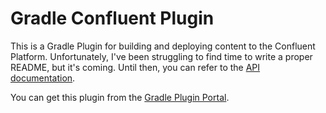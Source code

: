 # Gradle Confluent Plugin
This is a Gradle Plugin for building and deploying content to the Confluent Platform. Unfortunately, I've been struggling to find time to write a proper README, but it's coming. Until then, you can refer to the [API documentation](https://s3.amazonaws.com/documentation.redpillanalytics.com/gradle-confluent/latest/index.html).

You can get this plugin from the [Gradle Plugin Portal](https://plugins.gradle.org/plugin/com.redpillanalytics.gradle-confluent).

